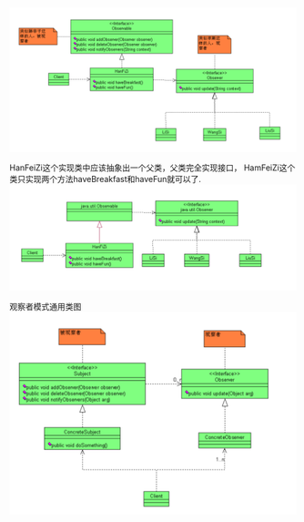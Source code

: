 ![img.png](img.png)


HanFeiZi这个实现类中应该抽象出一个父类，父类完全实现接口，
HamFeiZi这个类只实现两个方法haveBreakfast和haveFun就可以了.
![img_1.png](img_1.png)

观察者模式通用类图
![img_2.png](img_2.png)
